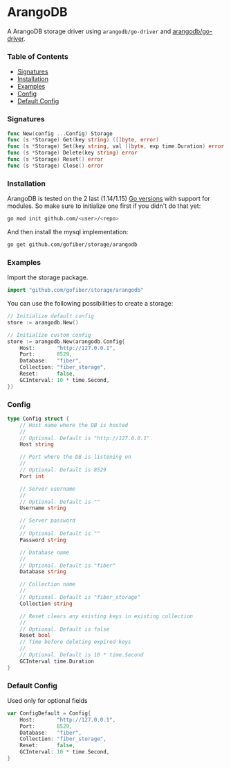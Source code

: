 # ArangoDB
A ArangoDB storage driver using `arangodb/go-driver` and [arangodb/go-driver](https://github.com/arangodb/go-driver).

### Table of Contents
- [Signatures](#signatures)
- [Installation](#installation)
- [Examples](#examples)
- [Config](#config)
- [Default Config](#default-config)

### Signatures
```go
func New(config ...Config) Storage
func (s *Storage) Get(key string) ([]byte, error)
func (s *Storage) Set(key string, val []byte, exp time.Duration) error
func (s *Storage) Delete(key string) error
func (s *Storage) Reset() error
func (s *Storage) Close() error
```
### Installation
ArangoDB is tested on the 2 last (1.14/1.15) [Go versions](https://golang.org/dl/) with support for modules. So make sure to initialize one first if you didn't do that yet:
```bash
go mod init github.com/<user>/<repo>
```
And then install the mysql implementation:
```bash
go get github.com/gofiber/storage/arangodb
```

### Examples
Import the storage package.
```go
import "github.com/gofiber/storage/arangodb"
```

You can use the following possibilities to create a storage:
```go
// Initialize default config
store := arangodb.New()

// Initialize custom config
store := arangodb.New(arangodb.Config{
	Host:       "http://127.0.0.1",
	Port:       8529,
	Database:   "fiber",
	Collection: "fiber_storage",
	Reset:      false,
	GCInterval: 10 * time.Second,
})
```

### Config
```go
type Config struct {
	// Host name where the DB is hosted
	//
	// Optional. Default is "http://127.0.0.1"
	Host string

	// Port where the DB is listening on
	//
	// Optional. Default is 8529
	Port int

	// Server username
	//
	// Optional. Default is ""
	Username string

	// Server password
	//
	// Optional. Default is ""
	Password string

	// Database name
	//
	// Optional. Default is "fiber"
	Database string

	// Collection name
	//
	// Optional. Default is "fiber_storage"
	Collection string

	// Reset clears any existing keys in existing collection
	//
	// Optional. Default is false
	Reset bool
	// Time before deleting expired keys
	//
	// Optional. Default is 10 * time.Second
	GCInterval time.Duration
}
```

### Default Config
Used only for optional fields
```go
var ConfigDefault = Config{
	Host:       "http://127.0.0.1",
	Port:       8529,
	Database:   "fiber",
	Collection: "fiber_storage",
	Reset:      false,
	GCInterval: 10 * time.Second,
}
```
